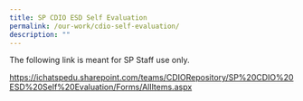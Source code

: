 ```yaml
---
title: SP CDIO ESD Self Evaluation
permalink: /our-work/cdio-self-evaluation/
description: ""
---
```


The following link is meant for SP Staff use only.


https://ichatspedu.sharepoint.com/teams/CDIORepository/SP%20CDIO%20ESD%20Self%20Evaluation/Forms/AllItems.aspx